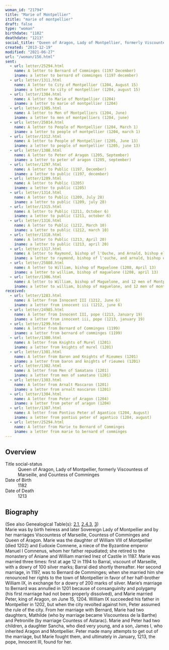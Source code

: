 ```yaml
---
woman_id: "21794"
title: "Marie of Montpellier"
ititle: "marie of montpellier"
draft: false
type: "woman"
birthdate: "1182"
deathdate: "1213"
social_title: "Queen of Aragon, Lady of Montpellier, formerly Viscountess of Marseille, and Countess of Comminges"
created: "2013-12-19"
modified: "2021-06-27"
url: "/woman/156.html"
sent:
  - url: letter/25294.html
    name: A letter to Bernard of Comminges (1197 December)
    iname: a letter to bernard of comminges (1197 december)
  - url: letter/1311.html
    name: A letter to City of Montpellier (1204, August 15)
    iname: a letter to city of montpellier (1204, august 15)
  - url: letter/1304.html
    name: A letter to Marie of Montpellier (1204)
    iname: a letter to marie of montpellier (1204)
  - url: letter/1305.html
    name: A letter to Men of Montpelliers (1204, June)
    iname: a letter to men of montpelliers (1204, june)
  - url: letter/25014.html
    name: A letter to People of Montpellier (1204, March 1)
    iname: a letter to people of montpellier (1204, march 1)
  - url: letter/1312.html
    name: A letter to People of Montpellier (1205, June 13)
    iname: a letter to people of montpellier (1205, june 13)
  - url: letter/1308.html
    name: A letter to Peter of Aragon (1205, September)
    iname: a letter to peter of aragon (1205, september)
  - url: letter/1297.html
    name: A letter to Public (1197, December)
    iname: a letter to public (1197, december)
  - url: letter/1289.html
    name: A letter to Public (1205)
    iname: a letter to public (1205)
  - url: letter/1314.html
    name: A letter to Public (1209, July 28)
    iname: a letter to public (1209, july 28)
  - url: letter/1315.html
    name: A letter to Public (1211, October 6)
    iname: a letter to public (1211, october 6)
  - url: letter/1316.html
    name: A letter to Public (1212, March 10)
    iname: a letter to public (1212, march 10)
  - url: letter/1318.html
    name: A letter to Public (1213, April 20)
    iname: a letter to public (1213, april 20)
  - url: letter/1317.html
    name: A letter to Raymond, bishop of l'Ouche, and Arnald, bishop elect of Narbonne (1212, April 27)
    iname: a letter to raymond, bishop of l'ouche, and arnald, bishop elect of narbonne (1212, april 27)
  - url: letter/25808.html
    name: A letter to William, bishop of Maguelone (1208, April 13)
    iname: a letter to william, bishop of maguelone (1208, april 13)
  - url: letter/1306.html
    name: A letter to William, bishop of Maguelone, and 12 men of Montpellier (1204)
    iname: a letter to william, bishop of maguelone, and 12 men of montpellier (1204)
received:
  - url: letter/1283.html
    name: A letter from Innocent III (1212, June 6)
    iname: a letter from innocent iii (1212, june 6)
  - url: letter/24985.html
    name: A letter from Innocent III, pope (1213, January 19)
    iname: a letter from innocent iii, pope (1213, january 19)
  - url: letter/1299.html
    name: A letter from Bernard of Comminges (1199)
    iname: a letter from bernard of comminges (1199)
  - url: letter/1300.html
    name: A letter from Knights of Murel (1201)
    iname: a letter from knights of murel (1201)
  - url: letter/1301.html
    name: A letter from Baron and Knights of Rieumes (1201)
    iname: a letter from baron and knights of rieumes (1201)
  - url: letter/1302.html
    name: A letter from Men of Samatano (1201)
    iname: a letter from men of samatano (1201)
  - url: letter/1303.html
    name: A letter from Arnalt Mascaron (1201)
    iname: a letter from arnalt mascaron (1201)
  - url: letter/1304.html
    name: A letter from Peter of Aragon (1204)
    iname: a letter from peter of aragon (1204)
  - url: letter/1307.html
    name: A letter from Pontius Peter of Agantico (1204, August)
    iname: a letter from pontius peter of agantico (1204, august)
  - url: letter/25294.html
    name: A letter from Marie to Bernard of Comminges 
    iname: a letter from marie to bernard of comminges 
---
```

<h2 class="mt-4">Overview</h2><dt>Title social-status</dt><dd>Queen of Aragon, Lady of Montpellier, formerly Viscountess of Marseille, and Countess of Comminges</dd><dt>Date of Birth</dt><dd>1182</dd><dt>Date of Death</dt><dd>1213</dd><h2 class="mt-4">Biography</h2>(See also Genealogical Table(s): <a href="/content/genealogy-conrad#n156">2.1</a>, <a href="/content/genealogy-burgundy#n156">2.4.3</a>, <a href="/content/genealogy-ramon#n156">3</a>)<br>Marie was by birth heiress and later Sovereign Lady of Montpellier and by her marriages Viscountess of Marseille, Countess of Comminges and Queen of Aragon.  Marie was the daughter of William VIII of Montpellier (died 1202) and Eudoxie Comnene, a niece of the Byzantine emperor Manuel I Comnenus, whom her father repudiated; she retired to the monastery of Aniane and William married Inez of Castile in 1187.  Marie was married three times:  first at age 12 in 1194 to Barral, viscount of Marseille, with a dowry of 100 silver marks; Barral died shortly thereafter.  Her second marriage, in 1197, was to Bernard de Comminges; when she married him she renounced her rights to the town of Montpellier in favor of her half-brother William IX, in exchange for a dowry of 200 marks of silver.  Marie’s marriage to Bernard was annulled in 1201 because of consanguinity and polygamy (his first marriage had not been properly dissolved), and Marie married Peter, king of Aragon, on June 15, 1204.  William IX succeeded his father in Montpellier in 1202, but when the city revolted against him, Peter assumed the rule of the city.  
From her marriage with Bernard, Marie had two daughters, Mathilde (who by marriage became Viscountess de la Barthe) and Petronille (by marriage Countess of Astarac).  Marie and Peter had two children, a daughter Sancha, who died very young, and a son, James I, who inherited Aragon and Montpellier.  Peter made many attempts to get out of the marriage, but Marie fought them, and ultimately in January, 1213, the pope, Innocent III, found for her.  
